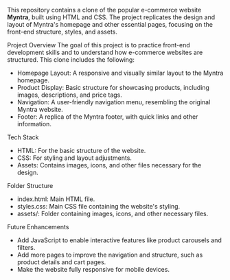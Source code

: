 This repository contains a clone of the popular e-commerce website **Myntra**, built using HTML and CSS. The project replicates the design and layout of Myntra's homepage and other essential pages, focusing on the front-end structure, styles, and assets.

Project Overview
The goal of this project is to practice front-end development skills and to understand how e-commerce websites are structured. This clone includes the following:

- Homepage Layout: A responsive and visually similar layout to the Myntra homepage.
- Product Display: Basic structure for showcasing products, including images, descriptions, and price tags.
- Navigation: A user-friendly navigation menu, resembling the original Myntra website.
- Footer: A replica of the Myntra footer, with quick links and other information.

Tech Stack
- HTML: For the basic structure of the website.
- CSS: For styling and layout adjustments.
- Assets: Contains images, icons, and other files necessary for the design.

Folder Structure
- index.html: Main HTML file.
- styles.css: Main CSS file containing the website's styling.
- assets/: Folder containing images, icons, and other necessary files.

Future Enhancements
- Add JavaScript to enable interactive features like product carousels and filters.
- Add more pages to improve the navigation and structure, such as product details and cart pages.
- Make the website fully responsive for mobile devices.
